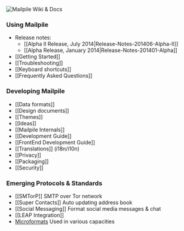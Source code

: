 ![Mailpile Wiki & Docs](https://raw.github.com/wiki/pagekite/Mailpile/images/Wiki-Docs.png)

### Using Mailpile

* Release notes:
   * [[Alpha II Release, July 2014|Release-Notes-201406-Alpha-II]]
   * [[Alpha Release, January 2014|Release-Notes-201401-Alpha]]
* [[Getting Started]]
* [[Troubleshooting]]
* [[Keyboard shortcuts]]
* [[Frequently Asked Questions]]

### Developing Mailpile

* [[Data formats]]
* [[Design documents]]
* [[Themes]]
* [[Ideas]]
* [[Mailpile Internals]]
* [[Development Guide]]
* [[FrontEnd Development Guide]]
* [[Translations]] (i18n/i10n)
* [[Privacy]]
* [[Packaging]]
* [[Security]]

### Emerging Protocols & Standards

* [[SMTorP]] SMTP over Tor network
* [[Super Contacts]] Auto updating address book
* [[Social Messaging]] Format social media messages & chat
* [[LEAP Integration]]
* [Microformats](http://microformats.org) Used in various capacities
